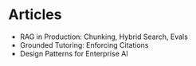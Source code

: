 # Articles
- RAG in Production: Chunking, Hybrid Search, Evals
- Grounded Tutoring: Enforcing Citations
- Design Patterns for Enterprise AI
